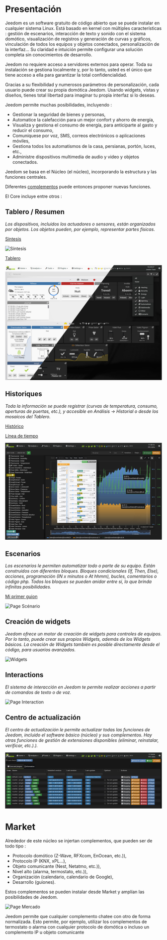 # Presentación

Jeedom es un software gratuito de código abierto que se puede instalar en cualquier sistema Linux. Está basado en kernel con múltiples características : gestión de escenarios, interacción de texto y sonido con el sistema domótico, visualización de registros y generación de curvas y gráficos, vinculación de todos los equipos y objetos conectados, personalización de la interfaz... Su claridad e intuición permite configurar una solución completa sin conocimientos de desarrollo.

Jeedom no requiere acceso a servidores externos para operar. Toda su instalación se gestiona localmente y, por lo tanto, usted es el único que tiene acceso a ella para garantizar la total confidencialidad.

Gracias a su flexibilidad y numerosos parámetros de personalización, cada usuario puede crear su propia domótica Jeedom. Usando widgets, vistas y diseños, tienes total libertad para imaginar tu propia interfaz si lo deseas.

Jeedom permite muchas posibilidades, incluyendo :

- Gestionar la seguridad de bienes y personas,
- Automatice la calefacción para un mejor confort y ahorro de energía,
- Visualiza y gestiona el consumo de energía, para anticiparte al gasto y reducir el consumo,
- Comuníquese por voz, SMS, correos electrónicos o aplicaciones móviles,
- Gestiona todos los automatismos de la casa, persianas, portón, luces, etc.,
- Administre dispositivos multimedia de audio y video y objetos conectados.


Jeedom se basa en el Núcleo (el núcleo), incorporando la estructura y las funciones centrales.

Diferentes [complementos](https://market.jeedom.com) puede entonces proponer nuevas funciones.

El Core incluye entre otros :

## Tablero / Resumen

*Los dispositivos, incluidos los actuadores o sensores, están organizados por objetos. Los objetos pueden, por ejemplo, representar partes físicas*.

[Síntesis](/es_ES/core/4.1/overview)

![Síntesis](images/doc-presentation-synthese.jpg)

[Tablero](/es_ES/core/4.1/dashboard)

![Tablero](images/doc-presentation-dashboard.jpg)


## Historiques

*Toda la información se puede registrar (curvas de temperatura, consumo, aperturas de puertas, etc.), y accesible en Análisis → Historial o desde los mosaicos del Tablero.*

[Histórico](/es_ES/core/4.1/history)

[Línea de tiempo](/es_ES/core/4.1/timeline)

![Page Histórico](images/doc-presentation-historique.jpg)

## Escenarios

*Los escenarios le permiten automatizar todo o parte de su equipo. Están construidos con diferentes bloques. Bloques condicionales (If, Then, Else), acciones, programación (IN x minutos o At hhmm), bucles, comentarios o código php. Todos los bloques se pueden anidar entre sí, lo que brinda infinitas posibilidades.*

[Mi primer guion](/es_ES/concept/#tocAnchor-4)

![Page Scénario](images/doc-presentation-scenario.jpg)

## Creación de widgets

*Jeedom ofrece un motor de creación de widgets para controles de equipos. Por lo tanto, puede crear sus propios Widgets, además de los Widgets básicos. La creación de Widgets también es posible directamente desde el código, para usuarios avanzados.*

![Widgets](images/doc-presentation-widgets.jpg)

## Interactions

*El sistema de interacción en Jeedom te permite realizar acciones a partir de comandos de texto o de voz.*

![Page Interaction](images/doc-presentation-interaction.jpg)

## Centro de actualización

*El centro de actualización le permite actualizar todas las funciones de Jeedom, incluido el software básico (núcleo) y sus complementos. Hay otras funciones de gestión de extensiones disponibles (eliminar, reinstalar, verificar, etc.).).*

![Page Sauvegarde](images/doc-presentation-update.jpg)


# Market

Alrededor de este núcleo se injertan complementos, que pueden ser de todo tipo :

-   Protocolo domótico (Z-Wave, RFXcom, EnOcean, etc.)),
-   Protocolo IP (KNX, xPL…),
-   Objeto comunicante (Nest, Netatmo, etc.)),
-   Nivel alto (alarma, termostato, etc.)),
-   Organización (calendario, calendario de Google),
-   Desarrollo (guiones).

Estos complementos se pueden instalar desde Market y amplían las posibilidades de Jeedom.

![Page Mercado](images/doc-presentation-market.jpg)

Jeedom permite que cualquier complemento chatee con otro de forma normalizada. Esto permite, por ejemplo, utilizar los complementos de termostato o alarma con cualquier protocolo de domótica o incluso un complemento IP u objeto comunicante

